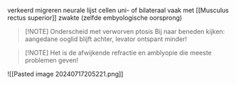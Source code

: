 verkeerd migreren neurale lijst cellen
uni- of bilateraal
vaak met [[Musculus rectus superior]] zwakte (zelfde embyologische oorsprong)
> [!NOTE] Onderscheid met verworven ptosis
> Bij naar beneden kijken: aangedane ooglid blijft achter, levator ontspant minder!

> [!NOTE] Het is de afwijkende refractie en amblyopie die meeste problemen geven!

![[Pasted image 20240717205221.png]]
